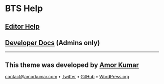 # BTS Help

## [Editor Help](/wp-admin/admin.php?page=bts-docs-editors)

## [Developer Docs](/wp-admin/admin.php?page=bts-docs-developers) (Admins only)

---

## This theme was developed by [Amor Kumar](https://itsamoreh.dev)

[contact@amorkumar.com](mailto:contact@amorkumar.com) • [Twitter](https://twitter.com/itsamoreh) • [GitHub](https://github.com/itsamoreh) • [WordPress.org](https://profiles.wordpress.org/itsamoreh/)
